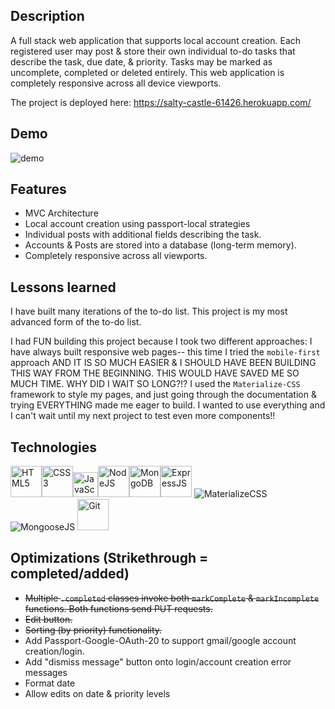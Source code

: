 ## Description
A full stack web application that supports local account creation. Each registered user may post & store their own individual to-do tasks that describe the task, due date, & priority. Tasks may be marked as uncomplete, completed or deleted entirely. This web application is completely responsive across all device viewports.

The project is deployed here: https://salty-castle-61426.herokuapp.com/

## Demo
![demo](todomvcauthdemo.gif)

## Features
* MVC Architecture
* Local account creation using passport-local strategies
* Individual posts with additional fields describing the task.
* Accounts & Posts are stored into a database (long-term memory).
* Completely responsive across all viewports.

## Lessons learned
I have built many iterations of the to-do list. This project is my most advanced form of the to-do list.

I had FUN building this project because I took two different approaches:
I have always built responsive web pages-- this time I tried the `mobile-first` approach AND IT IS SO MUCH EASIER & I SHOULD HAVE BEEN BUILDING THIS WAY FROM THE BEGINNING. THIS WOULD HAVE SAVED ME SO MUCH TIME. WHY DID I WAIT SO LONG?!?
I used the `Materialize-CSS` framework to style my pages, and just going through the documentation & trying EVERYTHING made me eager to build. I wanted to use everything and I can't wait until my next project to test even more components!!

## Technologies
<img src="https://profilinator.rishav.dev/skills-assets/html5-original-wordmark.svg" alt="HTML5" height="50" /><img src="https://profilinator.rishav.dev/skills-assets/css3-original-wordmark.svg" alt="CSS3" height="50" /><img src="https://profilinator.rishav.dev/skills-assets/javascript-original.svg" alt="JavaScript" height="40" /><img src="https://profilinator.rishav.dev/skills-assets/nodejs-original-wordmark.svg" alt="NodeJS" height="50" /><img src="https://profilinator.rishav.dev/skills-assets/mongodb-original-wordmark.svg" alt="MongoDB" height="50" /><img src="https://profilinator.rishav.dev/skills-assets/express-original-wordmark.svg" alt="ExpressJS" height="50" />
<img src="https://img.shields.io/badge/Materialize--CSS-ee6e73?style=for-the-badge&logoColor=white" alt="MaterializeCSS"/>
<img src="https://img.shields.io/badge/Mongoose.js-8A0403?style=for-the-badge&logoColor=white" alt="MongooseJS"/>
<img src="https://profilinator.rishav.dev/skills-assets/git-scm-icon.svg" alt="Git" height="50" />

## Optimizations (Strikethrough = completed/added)
* ~~Multiple `.completed` classes invoke both `markComplete` & `markIncomplete` functions. Both functions send PUT requests.~~
* ~~Edit button.~~
* ~~Sorting (by priority) functionality.~~
* Add Passport-Google-OAuth-20 to support gmail/google account creation/login.
* Add "dismiss message" button onto login/account creation error messages
* Format date
* Allow edits on date & priority levels